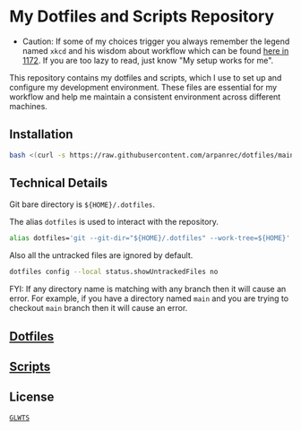 # My Dotfiles and Scripts Repository

* Caution: If some of my choices trigger you always remember the legend named `xkcd` and his wisdom about workflow which can be found [here in 1172](https://xkcd.com/1172/). If you are too lazy to read, just know "My setup works for me".

This repository contains my dotfiles and scripts, which I use to set up and configure my development environment. These files are essential for my workflow and help me maintain a consistent environment across different machines.

## Installation

```bash
bash <(curl -s https://raw.githubusercontent.com/arpanrec/dotfiles/main/.script.d/dotfiles-setup.sh)
```

## Technical Details

Git bare directory is `${HOME}/.dotfiles`.

The alias `dotfiles` is used to interact with the repository.

```bash
alias dotfiles='git --git-dir="${HOME}/.dotfiles" --work-tree=${HOME}'
```

Also all the untracked files are ignored by default.

```bash
dotfiles config --local status.showUntrackedFiles no
```

FYI: If any directory name is matching with any branch then it will cause an error. For example, if you have a directory named `main` and you are trying to checkout `main` branch then it will cause an error.

## [Dotfiles](/docs/dotfiles.md)

## [Scripts](/docs/scripts.md)

## License

[`GLWTS`](/docs/LICENSE)
